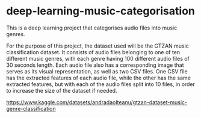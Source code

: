 # deep-learning-music-categorisation
This is a deep learning project that categorises audio files into music genres.


For the purpose of this project, the dataset used will be the GTZAN music classification dataset. It consists of audio files belonging to one of ten different music genres, with each genre having 100 different audio files of 30 seconds length. Each audio file also has a corresponding image that serves as its visual representation, as well as two CSV files. One CSV file has the extracted features of each audio file, while the other has the same extracted features, but with each of the audio files split into 10 files, in order to increase the size of the dataset if needed.

https://www.kaggle.com/datasets/andradaolteanu/gtzan-dataset-music-genre-classification
